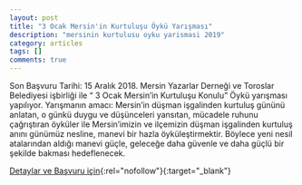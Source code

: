 ```yaml
---
layout: post
title: "3 Ocak Mersin'in Kurtuluşu Öykü Yarışması"
description: "mersinin kurtulusu oyku yarismasi 2019"
category: articles
tags: []
comments: true
---
```


Son Başvuru Tarihi: 15 Aralık 2018.
Mersin Yazarlar Derneği ve Toroslar Belediyesi işbirliği ile “ 3 Ocak Mersin’in Kurtuluşu Konulu” Öykü yarışması yapılıyor.
Yarışmanın amacı: Mersin’in düşman işgalinden kurtuluş gününü anlatan, o günkü duygu ve düşünceleri yansıtan, mücadele ruhunu çağrıştıran öyküler ile Mersin’imizin ve ilçemizin düşman işgalinden kurtuluş anını günümüz nesline, manevi bir hazla öyküleştirmektir. Böylece yeni nesil atalarından aldığı manevi güçle, geleceğe daha güvenle ve daha güçlü bir şekilde bakması hedeflenecek.

[Detaylar ve Başvuru için](https://www.toroslar-bld.gov.tr/sayfa.php?sayfa=etkinlikicerik&haberId=24&utm_source=edebiyatyarismalari.com&utm_medium=affiliate){:rel="nofollow"}{:target="_blank"}